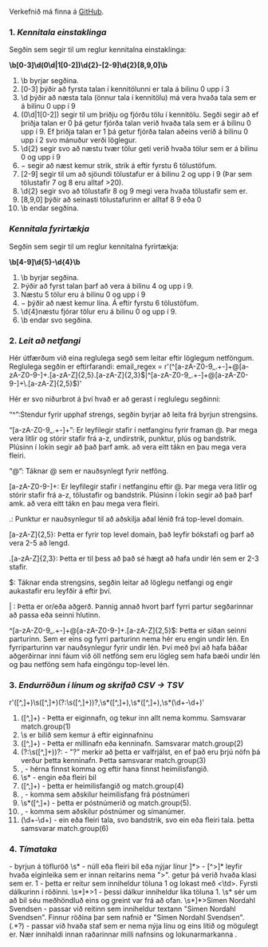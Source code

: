 Verkefnið má finna á [GitHub](https://github.com/Upplysingaverkfraedi/regex-tyrell.git).

### 1. *Kennitala einstaklinga*

Segðin sem segir til um reglur kennitalna einstaklinga: 

**\b[0-3]\d(0\d|1[0-2])\d{2}-[2-9]\d{2}[8,9,0]\b**

1. \b byrjar segðina. 
2. [0-3] þýðir að fyrsta talan í kennitölunni er tala á bilinu 0 upp í 3
3. \d þýðir að næsta tala (önnur tala í kennitölu) má vera hvaða tala sem er á bilinu 0 upp í 9
4. (0\d|1[0-2]) segir til um þriðju og fjórðu tölu í kennitölu. Segði segir að ef þriðja talan er 0 þá getur fjórða talan verið hvaða tala sem er á bilinu 0 upp í 9. Ef þriðja talan er 1 þá getur fjórða talan aðeins verið á bilinu 0 upp í 2 svo mánuður verði löglegur. 
5. \d{2} segir svo að næstu tvær tölur geti verið hvaða tölur sem er á bilinu 0 og upp í 9
6. $-$ segir að næst kemur strik, strik á eftir fyrstu 6 tölustöfum. 
7. [2-9] segir til um að sjöundi tölustafur er á bilinu 2 og upp í 9 (Þar sem tölustafir 7 og 8 eru alltaf >20).
8. \d{2} segir svo að tölustafir 8 og 9 megi vera hvaða tölustafir sem er.
9. [8,9,0] þýðir að seinasti tölustafurinn er alltaf 8 9 eða 0
10. \b endar segðina. 

### *Kennitala fyrirtækja*

Segðin sem segir til um reglur kennitalna fyrirtækja: 

**\b[4-9]\d{5}-\d{4}\b**

1. \b byrjar segðina.
2. Þýðir að fyrst talan þarf að vera á bilinu 4 og upp í 9.
3. Næstu 5 tölur eru á bilinu 0 og upp í 9
4. $-$ þýðir að næst kemur lína. Á eftir fyrstu 6 tölustöfum. 
5. \d{4}næstu fjórar tölur eru á bilinu 0 og upp í 9. 
6. \b endar svo segðina.

### 2. *Leit að netfangi* 
Hér útfærðum við eina reglulega segð sem leitar eftir löglegum netföngum. 
Reglulega segðin er eftirfarandi: 
email_regex = r'(^[a-zA-Z0-9_.+-]+@[a-zA-Z0-9-]+\.[a-zA-Z]{2,5}\.[a-zA-Z]{2,3}$|^[a-zA-Z0-9_.+-]+@[a-zA-Z0-9-]+\.[a-zA-Z]{2,5}$)'

Hér er svo niðurbrot á því hvað er að gerast í reglulegu segðinni: 

“^”:Stendur fyrir upphaf strengs, segðin byrjar að leita frá byrjun strengsins.  

“[a-zA-Z0-9_.+-]+”: Er leyfilegir stafir í netfanginu fyrir framan @. Þar mega vera litlir og stórir stafir frá a-z, undirstrik, punktur, plús og bandstrik. Plúsinn í lokin segir að það þarf amk. að vera eitt tákn en þau mega vera fleiri. 

“@”:  Táknar @ sem er nauðsynlegt fyrir netföng. 

[a-zA-Z0-9-]+: Er leyfilegir stafir í netfanginu eftir @. Þar mega vera litlir og stórir stafir  frá a-z, tölustafir og bandstrik. Plúsinn í lokin segir að það þarf amk. að vera eitt tákn en þau mega vera fleiri.

\.: Punktur er nauðsynlegur til að aðskilja aðal lénið frá top-level domain. 

[a-zA-Z]{2,5}: Þetta er fyrir top level domain, það leyfir bókstafi og þarf að vera 2-5 að lengd. 

\.[a-zA-Z]{2,3}: Þetta er til þess að það sé hægt að hafa undir lén sem er 2-3 stafir. 

$: Táknar enda strengsins, segðin leitar að löglegu netfangi og engir aukastafir eru leyfðir á eftir því. 

| : Þetta er or/eða aðgerð. Þannig annað hvort þarf fyrri partur segðarinnar að passa eða seinni hlutinn. 

^[a-zA-Z0-9_.+-]+@[a-zA-Z0-9-]+\.[a-zA-Z]{2,5}$: Þetta er síðan seinni parturinn. Sem er eins og fyrri parturinn nema hér eru engin undir lén. En fyrriparturinn var nauðsynlegur fyrir undir lén. Því með því að hafa báðar aðgerðirnar inni fáum við öll netföng sem eru lögleg sem hafa bæði undir lén og þau netföng sem hafa eingöngu top-level lén.

### 3. *Endurröðun í línum og skrifað CSV -> TSV*

r'([^,]+)\s([^,]+)(?:\s([^,]+))?,\s*([^,]+),\s*([^,]+),\s*(\d+-\d+)'

1) ([^,]+) - Þetta er eiginnafn, og tekur inn allt nema kommu. Samsvarar match.group(1)
2) \s er bilið sem kemur á eftir eiginnafninu
3) ([^,]+) - Þetta er millinafn eða kenninafn. Samsvarar match.group(2)
4) (?:\s([^,]+))?: - "?" merkir að þetta er valfrjálst, en ef það eru þrjú nöfn þá verður þetta kenninafn. Þetta samsvarar match.group(3) 
5) , - hérna finnst komma og eftir hana finnst heimilisfangið.
6) \s* - engin eða fleiri bil
7) ([^,]+) - þetta er heimilisfangið og match.group(4)
8) , - komma sem aðskilur heimilisfang frá póstnúmeri
9) \s*([^,]+) - þetta er póstnúmerið og match.group(5).
10) , - komma sem aðskilur póstnúmer og símanúmer.
11) (\d+-\d+) - ein eða fleiri tala, svo bandstrik, svo ein eða fleiri tala. þetta samsvarar match.group(6)

### 4. *Tímataka*

<tr> - byrjun á töfluröð
\s* - núll eða fleiri bil eða nýjar línur
<td[^>]*> - [^>]* leyfir hvaða eiginleika sem er innan reitarins nema ">". getur þá verið hvaða klasi sem er.
1</td> - þetta er reitur sem inniheldur töluna 1 og lokast með <\td>. Fyrsti dálkurinn í röðinni.
\s*<td[^>]*>1</td> - þessi dálkur inniheldur líka töluna 1. \s* sér um að bil séu meðhöndluð eins og greint var frá að ofan.
\s*<td[^>]*>Simen Nordahl Svendsen</td> - passar við reitinn sem inniheldur textann "Simen Nordahl Svendsen". Finnur röðina þar sem nafnið er "Simen Nordahl Svendsen".
(.*?) - passar við hvaða staf sem er nema nýja línu og eins lítið og mögulegt er. Nær innihaldi innan raðarinnar milli nafnsins og lokunarmarkanna </tr>.
